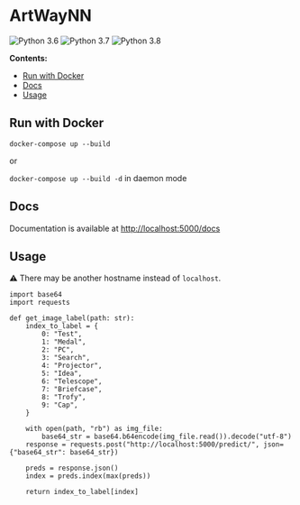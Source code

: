 # ArtWayNN
![Python 3.6](https://github.com/RTUITLab/ArtWayNN/actions/workflows/3.6.yml/badge.svg)
![Python 3.7](https://github.com/RTUITLab/ArtWayNN/actions/workflows/3.7.yml/badge.svg)
![Python 3.8](https://github.com/RTUITLab/ArtWayNN/actions/workflows/3.8.yml/badge.svg)


**Contents:**
* [Run with Docker](#run)
* [Docs](#docs)
* [Usage](#usage)


## Run with Docker
<a name="run"></a>
`docker-compose up --build`

or

`docker-compose up --build -d` in daemon mode


## Docs
<a name="setup"></a>
Documentation is available at [http://localhost:5000/docs](http://localhost:5000/docs)


## Usage
<a name="usage"></a>
:warning: There may be another hostname instead of `localhost`. 
```
import base64
import requests

def get_image_label(path: str):
    index_to_label = {
        0: "Test",
        1: "Medal",
        2: "PC",
        3: "Search",
        4: "Projector",
        5: "Idea",
        6: "Telescope",
        7: "Briefcase",
        8: "Trofy",
        9: "Cap",
    }

    with open(path, "rb") as img_file:
        base64_str = base64.b64encode(img_file.read()).decode("utf-8")
    response = requests.post("http://localhost:5000/predict/", json={"base64_str": base64_str})

    preds = response.json()
    index = preds.index(max(preds))

    return index_to_label[index]
```